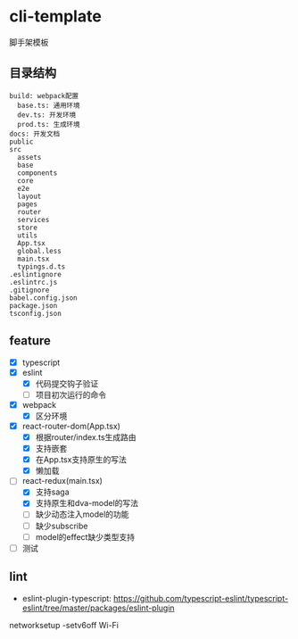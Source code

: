 # cli-template
脚手架模板

## 目录结构
```
build: webpack配置
  base.ts: 通用环境
  dev.ts: 开发环境
  prod.ts: 生成环境
docs: 开发文档
public
src
  assets
  base
  components
  core
  e2e
  layout
  pages
  router
  services
  store
  utils
  App.tsx
  global.less
  main.tsx
  typings.d.ts
.eslintignore
.eslintrc.js
.gitignore
babel.config.json
package.json
tsconfig.json
```

## feature
- [x] typescript
- [x] eslint
  - [x] 代码提交钩子验证
  - [ ] 项目初次运行的命令
- [x] webpack
  - [x] 区分环境
- [x] react-router-dom(App.tsx)
  - [x] 根据router/index.ts生成路由
  - [x] 支持嵌套
  - [x] 在App.tsx支持原生的写法
  - [x] 懒加载
- [ ] react-redux(main.tsx)
  - [x] 支持saga
  - [x] 支持原生和dva-model的写法
  - [ ] 缺少动态注入model的功能
  - [ ] 缺少subscribe
  - [ ] model的effect缺少类型支持
- [ ] 测试

## lint
- eslint-plugin-typescript: https://github.com/typescript-eslint/typescript-eslint/tree/master/packages/eslint-plugin

networksetup -setv6off Wi-Fi
